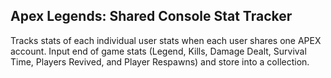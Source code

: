 ## Apex Legends: Shared Console Stat Tracker

Tracks stats of each individual user stats when each user shares one APEX account. Input end of game stats (Legend, Kills, Damage Dealt, Survival Time, Players Revived, and Player Respawns) and store into a collection. 

